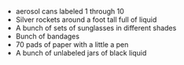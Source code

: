 
* aerosol cans labeled 1 through 10
* Silver rockets around a foot tall full of liquid
* A bunch of sets of sunglasses in different shades
* Bunch of bandages
* 70 pads of paper with a little a pen
* A bunch of unlabeled jars of black liquid